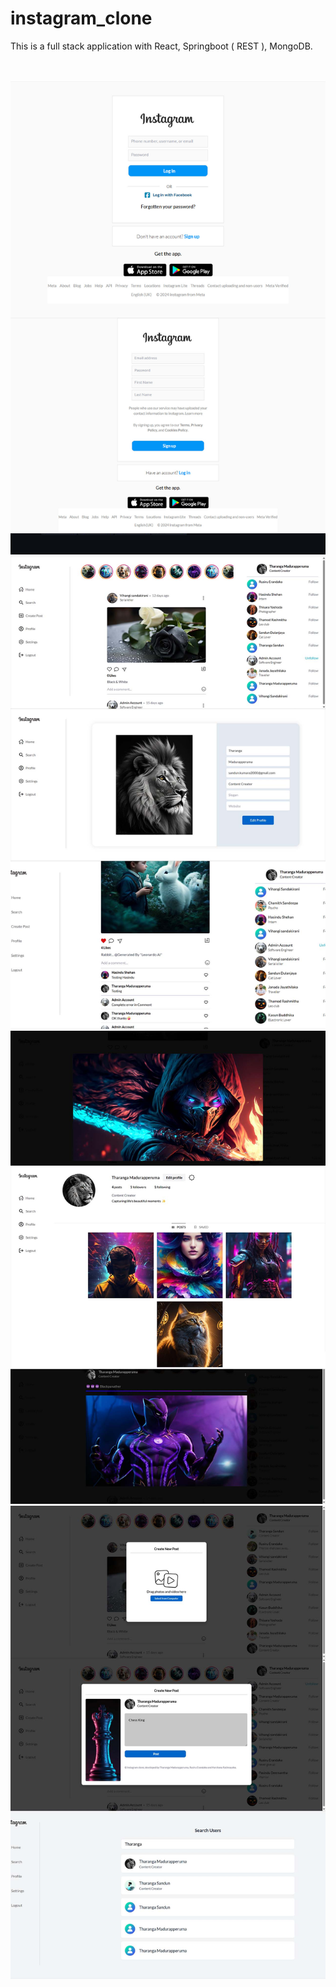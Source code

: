 # instagram_clone
This is a full stack application with React, Springboot ( REST ), MongoDB. 

<br>
<br>
<img src="./outputs/DSC02070.jpg"/>
<img src="./outputs/DSC02071.jpg"/>
<img src="./outputs/DSC02072.jpg"/>
<img src="./outputs/DSC02073.jpg"/>
